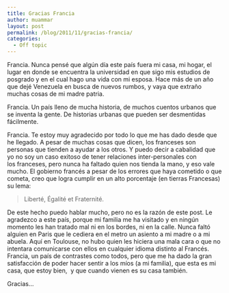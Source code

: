```yaml
---
title: Gracias Francia
author: muammar
layout: post
permalink: /blog/2011/11/gracias-francia/
categories:
  - Off topic
---
```

Francia. Nunca pensé que algún día este país fuera mi casa, mi hogar, el lugar en donde se encuentra la universidad en que sigo mis estudios de posgrado y en el cual hago una vida con mi esposa. Hace más de un año que dejé Venezuela en busca de nuevos rumbos, y vaya que extraño muchas cosas de mi madre patria.

Francia. Un país lleno de mucha historia, de muchos cuentos urbanos que se inventa la gente. De historias urbanas que pueden ser desmentidas fácilmente.

Francia. Te estoy muy agradecido por todo lo que me has dado desde que he llegado. A pesar de muchas cosas que dicen, los franceses son personas que tienden a ayudar a los otros. Y puedo decir a cabalidad que yo no soy un caso exitoso de tener relaciones inter-personales con los franceses, pero nunca ha faltado quien nos tienda la mano, y eso vale mucho. El gobierno francés a pesar de los errores que haya cometido o que cometa, creo que logra cumplir en un alto porcentaje (en tierras Francesas) su lema:

> Liberté, Égalité et Fraternité.

De este hecho puedo hablar mucho, pero no es la razón de este post. Le agradezco a este país, porque mi familia me ha visitado y en ningún momento les han tratado mal ni en los bordes, ni en la calle. Nunca faltó alguien en Paris que le cediera en el metro un asiento a mi madre o a mi abuela. Aquí en Toulouse, no hubo quien les hiciera una mala cara o que no intentara comunicarse con ellos en cualquier idioma distinto al Francés. Francia, un país de contrastes como todos, pero que me ha dado la gran satisfacción de poder hacer sentir a los míos (a mi familia), que esta es mi casa, que estoy bien,  y que cuando vienen es su casa también.

Gracias&#8230;